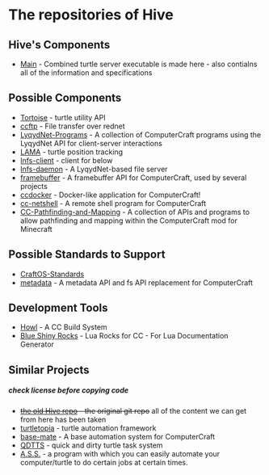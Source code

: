 # The repositories of Hive
## Hive's Components
* [Main](https://github.com/CC-Hive/Main) - Combined turtle server executable is made here - also contialns all of the information and specifications


## Possible Components
* [Tortoise](http://www.computercraft.info/forums2/index.php?/topic/26072-) - turtle utility API
* [ccftp](http://www.computercraft.info/forums2/index.php?/topic/26849-) - File transfer over rednet
* [LyqydNet-Programs](https://github.com/lyqyd/LyqydNet-Programs) - A collection of ComputerCraft programs using the LyqydNet API for client-server interactions
* [LAMA](https://github.com/KingofGamesYami/LAMA) - turtle position tracking
* [lnfs-client](https://github.com/lyqyd/lnfs-client) - client for below
* [lnfs-daemon](https://github.com/lyqyd/lnfs-daemon) - A LyqydNet-based file server
* [framebuffer](https://github.com/lyqyd/framebuffer) - A framebuffer API for ComputerCraft, used by several projects
* [ccdocker](https://github.com/jaredallard/ccdocker) - Docker-like application for ComputerCraft!
* [cc-netshell](https://github.com/lyqyd/cc-netshell) - A remote shell program for ComputerCraft
* [CC-Pathfinding-and-Mapping](https://github.com/blunty666/CC-Pathfinding-and-Mapping) - A collection of APIs and programs to allow pathfinding and mapping within the ComputerCraft mod for Minecraft

## Possible Standards to Support
* [CraftOS-Standards](https://github.com/oeed/CraftOS-Standards)
* [metadata](https://github.com/lyqyd/metadata) - A metadata API and fs API replacement for ComputerCraft

## Development Tools
* [Howl](https://github.com/SquidDev-CC/Howl) - A CC Build System
* [Blue Shiny Rocks](https://github.com/SquidDev-CC/Blue-Shiny-Rocks) - Lua Rocks for CC - For Lua Documentation Generator

## Similar Projects
##### check license before copying code
* ~~[the old Hive repo](https://github.com/lupus590/CC-Hive_moved-see-readme/tree/master.old) - the original git repo~~ all of the content we can get from here has been taken
* [turtletopia](https://github.com/lyqyd/turtletopia) - turtle automation framework
* [base-mate](https://github.com/lyqyd/base-mate) - A base automation system for ComputerCraft
* [QDTTS](https://github.com/QBFreak/QDTTS) - quick and dirty turtle task system
* [A.S.S.](https://github.com/Lignumm/CCJam-2015) - a program with which you can easily automate your computer/turtle to do certain jobs at certain times.
